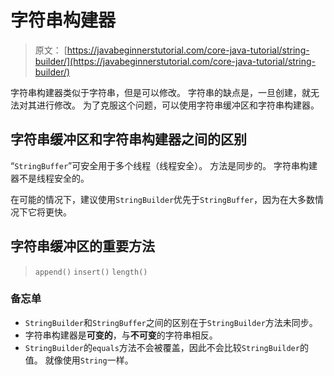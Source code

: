 # 字符串构建器

> 原文： [https://javabeginnerstutorial.com/core-java-tutorial/string-builder/](https://javabeginnerstutorial.com/core-java-tutorial/string-builder/)

字符串构建器类似于字符串，但是可以修改。 字符串的缺点是，一旦创建，就无法对其进行修改。 为了克服这个问题，可以使用字符串缓冲区和字符串构建器。

## 字符串缓冲区和字符串构建器之间的区别

“`StringBuffer`”可安全用于多个线程（线程安全）。 方法是同步的。 字符串构建器不是线程安全的。

在可能的情况下，建议使用`StringBuilder`优先于`StringBuffer`，因为在大多数情况下它将更快。

## 字符串缓冲区的重要方法

> `append()`
> `insert()`
> `length()`

### 备忘单

*   `StringBuilder`和`StringBuffer`之间的区别在于`StringBuilder`方法未同步。
*   字符串构建器是**可变的**，与**不可变**的字符串相反。
*   `StringBuilder`的`equals`方法不会被覆盖，因此不会比较`StringBuilder`的值。 就像使用`String`一样。

